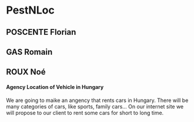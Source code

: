 # PestNLoc
## POSCENTE Florian
## GAS Romain 
## ROUX Noé
#### Agency Location of Vehicle in Hungary

We are going to maike an angency that rents cars in Hungary. There will be many categories of cars, like sports, family cars... On our internet site we will propose to our client to rent some cars for short to long time.
